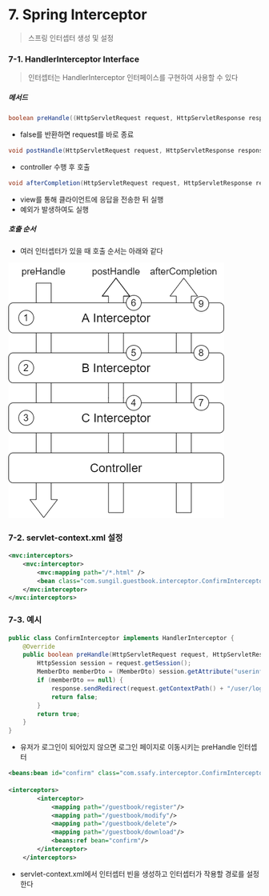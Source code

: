 # 7. Spring Interceptor

> 스프링 인터셉터 생성 및 설정



### 7-1. HandlerInterceptor Interface

> 인터셉터는 HandlerInterceptor 인터페이스를 구현하여 사용할 수 있다

##### 메서드

```java
boolean preHandle((HttpServletRequest request, HttpServletResponse response, Object handler)
```

- false를 반환하면 request를 바로 종료

```java
void postHandle(HttpServletRequest request, HttpServletResponse response, Object handler, ModelAndView modelAndView)
```

- controller 수행 후 호출

```java
void afterCompletion(HttpServletRequest request, HttpServletResponse response, Object handler, Exception ex)
```

- view를 통해 클라이언트에 응답을 전송한 뒤 실행
- 예외가 발생하여도 실행



##### 호출 순서

- 여러 인터셉터가 있을 때 호출 순서는 아래와 같다

![interceptor](img/interceptor.png)





### 7-2. servlet-context.xml 설정

```xml
<mvc:interceptors>
	<mvc:interceptor>
    	<mvc:mapping path="/*.html" />
        <bean class="com.sungil.guestbook.interceptor.ConfirmInterceptor" />
    </mvc:interceptor>
</mvc:interceptors>
```



### 7-3. 예시

```java
public class ConfirmInterceptor implements HandlerInterceptor {
    @Override
    public boolean preHandle(HttpServletRequest request, HttpServletResponse response, Object handler) throws Exception {
        HttpSession session = request.getSession();
        MemberDto memberDto = (MemberDto) session.getAttribute("userinfo");
        if (memberDto == null) {
            response.sendRedirect(request.getContextPath() + "/user/login");
            return false;
        }
        return true;
    }
}
```

- 유저가 로그인이 되어있지 않으면 로그인 페이지로 이동시키는 preHandle 인터셉터

```xml
<beans:bean id="confirm" class="com.ssafy.interceptor.ConfirmInterceptor"/>

<interceptors>
		<interceptor>
			<mapping path="/guestbook/register"/>
			<mapping path="/guestbook/modify"/>
			<mapping path="/guestbook/delete"/>
			<mapping path="/guestbook/download"/>
			<beans:ref bean="confirm"/>
		</interceptor>
	</interceptors>
```

- servlet-context.xml에서 인터셉터 빈을 생성하고 인터셉터가 작용할 경로를 설정한다

